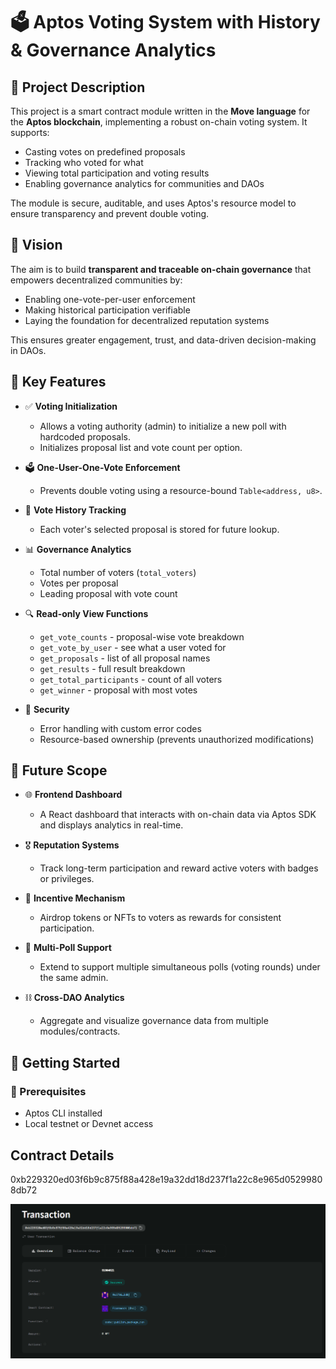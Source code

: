 # 🗳️ Aptos Voting System with History & Governance Analytics

## 📄 Project Description

This project is a smart contract module written in the **Move language** for the **Aptos blockchain**, implementing a robust on-chain voting system. It supports:
- Casting votes on predefined proposals
- Tracking who voted for what
- Viewing total participation and voting results
- Enabling governance analytics for communities and DAOs

The module is secure, auditable, and uses Aptos's resource model to ensure transparency and prevent double voting.

## 🌟 Vision

The aim is to build **transparent and traceable on-chain governance** that empowers decentralized communities by:
- Enabling one-vote-per-user enforcement
- Making historical participation verifiable
- Laying the foundation for decentralized reputation systems

This ensures greater engagement, trust, and data-driven decision-making in DAOs.

## 🔑 Key Features

- ✅ **Voting Initialization**
  - Allows a voting authority (admin) to initialize a new poll with hardcoded proposals.
  - Initializes proposal list and vote count per option.

- 🗳️ **One-User-One-Vote Enforcement**
  - Prevents double voting using a resource-bound `Table<address, u8>`.

- 🧾 **Vote History Tracking**
  - Each voter's selected proposal is stored for future lookup.

- 📊 **Governance Analytics**
  - Total number of voters (`total_voters`)
  - Votes per proposal
  - Leading proposal with vote count

- 🔍 **Read-only View Functions**
  - `get_vote_counts` - proposal-wise vote breakdown
  - `get_vote_by_user` - see what a user voted for
  - `get_proposals` - list of all proposal names
  - `get_results` - full result breakdown
  - `get_total_participants` - count of all voters
  - `get_winner` - proposal with most votes

- 🔐 **Security**
  - Error handling with custom error codes
  - Resource-based ownership (prevents unauthorized modifications)

## 🔮 Future Scope

- 🌐 **Frontend Dashboard**
  - A React dashboard that interacts with on-chain data via Aptos SDK and displays analytics in real-time.

- 🎖️ **Reputation Systems**
  - Track long-term participation and reward active voters with badges or privileges.

- 🎁 **Incentive Mechanism**
  - Airdrop tokens or NFTs to voters as rewards for consistent participation.

- 🔗 **Multi-Poll Support**
  - Extend to support multiple simultaneous polls (voting rounds) under the same admin.

- ⛓️ **Cross-DAO Analytics**
  - Aggregate and visualize governance data from multiple modules/contracts.

## 🚀 Getting Started

### 🧰 Prerequisites

- Aptos CLI installed
- Local testnet or Devnet access

## Contract Details
0xb229320ed03f6b9c875f88a428e19a32dd18d237f1a22c8e965d05299808db72

![alt text](<Screenshot (205).png>)

